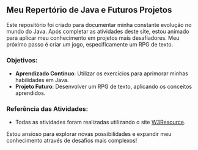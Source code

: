 ## Meu Repertório de Java e Futuros Projetos

Este repositório foi criado para documentar minha constante evolução no mundo do Java. Após completar as atividades deste site, estou animado para aplicar meu conhecimento em projetos mais desafiadores. Meu próximo passo é criar um jogo, especificamente um RPG de texto.

### Objetivos:
- **Aprendizado Contínuo**: Utilizar os exercícios para aprimorar minhas habilidades em Java.
- **Projeto Futuro**: Desenvolver um RPG de texto, aplicando os conceitos aprendidos.

### Referência das Atividades:
- Todas as atividades foram realizadas utilizando o site [W3Resource](https://www.w3resource.com/java-exercises/basic/index.php).

Estou ansioso para explorar novas possibilidades e expandir meu conhecimento através de desafios mais complexos!
